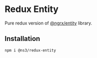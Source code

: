 # Redux Entity

Pure redux version of [@ngrx/entity](https://ngrx.io/guide/entity) library.

## Installation

```
npm i @ns3/redux-entity
```
